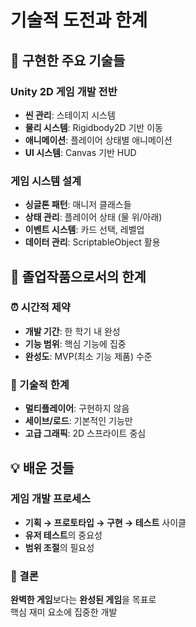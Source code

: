 # 기술적 도전과 한계

## 🚀 구현한 주요 기술들

### Unity 2D 게임 개발 전반
- **씬 관리**: 스테이지 시스템
- **물리 시스템**: Rigidbody2D 기반 이동
- **애니메이션**: 플레이어 상태별 애니메이션
- **UI 시스템**: Canvas 기반 HUD

### 게임 시스템 설계
- **싱글톤 패턴**: 매니저 클래스들
- **상태 관리**: 플레이어 상태 (물 위/아래)
- **이벤트 시스템**: 카드 선택, 레벨업
- **데이터 관리**: ScriptableObject 활용

## 🎯 졸업작품으로서의 한계

### ⏰ 시간적 제약
- **개발 기간**: 한 학기 내 완성
- **기능 범위**: 핵심 기능에 집중
- **완성도**: MVP(최소 기능 제품) 수준

### 🔧 기술적 한계
- **멀티플레이어**: 구현하지 않음
- **세이브/로드**: 기본적인 기능만
- **고급 그래픽**: 2D 스프라이트 중심

## 💡 배운 것들

### 게임 개발 프로세스
- **기획 → 프로토타입 → 구현 → 테스트** 사이클
- **유저 테스트**의 중요성
- **범위 조절**의 필요성

### 🎯 결론
**완벽한 게임**보다는 **완성된 게임**을 목표로  
핵심 재미 요소에 집중한 개발 